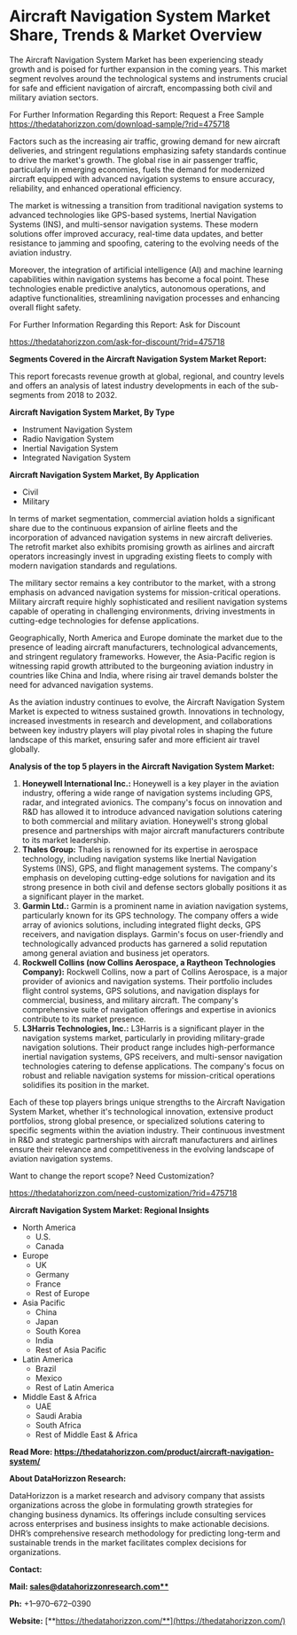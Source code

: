 ﻿# **Aircraft Navigation System Market Share, Trends & Market Overview**


The Aircraft Navigation System Market has been experiencing steady growth and is poised for further expansion in the coming years. This market segment revolves around the technological systems and instruments crucial for safe and efficient navigation of aircraft, encompassing both civil and military aviation sectors.

For Further Information Regarding this Report: Request a Free Sample
<https://thedatahorizzon.com/download-sample/?rid=475718>



Factors such as the increasing air traffic, growing demand for new aircraft deliveries, and stringent regulations emphasizing safety standards continue to drive the market's growth. The global rise in air passenger traffic, particularly in emerging economies, fuels the demand for modernized aircraft equipped with advanced navigation systems to ensure accuracy, reliability, and enhanced operational efficiency.

The market is witnessing a transition from traditional navigation systems to advanced technologies like GPS-based systems, Inertial Navigation Systems (INS), and multi-sensor navigation systems. These modern solutions offer improved accuracy, real-time data updates, and better resistance to jamming and spoofing, catering to the evolving needs of the aviation industry.

Moreover, the integration of artificial intelligence (AI) and machine learning capabilities within navigation systems has become a focal point. These technologies enable predictive analytics, autonomous operations, and adaptive functionalities, streamlining navigation processes and enhancing overall flight safety.

For Further Information Regarding this Report: Ask for Discount

<https://thedatahorizzon.com/ask-for-discount/?rid=475718>



**Segments Covered in the Aircraft Navigation System Market Report:**

This report forecasts revenue growth at global, regional, and country levels and offers an analysis of latest industry developments in each of the sub-segments from 2018 to 2032.

**Aircraft Navigation System Market, By Type**

- Instrument Navigation System
- Radio Navigation System
- Inertial Navigation System
- Integrated Navigation System

**Aircraft Navigation System Market, By Application**

- Civil
- Military

In terms of market segmentation, commercial aviation holds a significant share due to the continuous expansion of airline fleets and the incorporation of advanced navigation systems in new aircraft deliveries. The retrofit market also exhibits promising growth as airlines and aircraft operators increasingly invest in upgrading existing fleets to comply with modern navigation standards and regulations.

The military sector remains a key contributor to the market, with a strong emphasis on advanced navigation systems for mission-critical operations. Military aircraft require highly sophisticated and resilient navigation systems capable of operating in challenging environments, driving investments in cutting-edge technologies for defense applications.

Geographically, North America and Europe dominate the market due to the presence of leading aircraft manufacturers, technological advancements, and stringent regulatory frameworks. However, the Asia-Pacific region is witnessing rapid growth attributed to the burgeoning aviation industry in countries like China and India, where rising air travel demands bolster the need for advanced navigation systems.

As the aviation industry continues to evolve, the Aircraft Navigation System Market is expected to witness sustained growth. Innovations in technology, increased investments in research and development, and collaborations between key industry players will play pivotal roles in shaping the future landscape of this market, ensuring safer and more efficient air travel globally.



**Analysis of the top 5 players in the Aircraft Navigation System Market:**

1. **Honeywell International Inc.:** Honeywell is a key player in the aviation industry, offering a wide range of navigation systems including GPS, radar, and integrated avionics. The company's focus on innovation and R&D has allowed it to introduce advanced navigation solutions catering to both commercial and military aviation. Honeywell's strong global presence and partnerships with major aircraft manufacturers contribute to its market leadership.
1. **Thales Group:** Thales is renowned for its expertise in aerospace technology, including navigation systems like Inertial Navigation Systems (INS), GPS, and flight management systems. The company's emphasis on developing cutting-edge solutions for navigation and its strong presence in both civil and defense sectors globally positions it as a significant player in the market.
1. **Garmin Ltd.:** Garmin is a prominent name in aviation navigation systems, particularly known for its GPS technology. The company offers a wide array of avionics solutions, including integrated flight decks, GPS receivers, and navigation displays. Garmin's focus on user-friendly and technologically advanced products has garnered a solid reputation among general aviation and business jet operators.
1. **Rockwell Collins (now Collins Aerospace, a Raytheon Technologies Company):** Rockwell Collins, now a part of Collins Aerospace, is a major provider of avionics and navigation systems. Their portfolio includes flight control systems, GPS solutions, and navigation displays for commercial, business, and military aircraft. The company's comprehensive suite of navigation offerings and expertise in avionics contribute to its market presence.
1. **L3Harris Technologies, Inc.:** L3Harris is a significant player in the navigation systems market, particularly in providing military-grade navigation solutions. Their product range includes high-performance inertial navigation systems, GPS receivers, and multi-sensor navigation technologies catering to defense applications. The company's focus on robust and reliable navigation systems for mission-critical operations solidifies its position in the market.

Each of these top players brings unique strengths to the Aircraft Navigation System Market, whether it's technological innovation, extensive product portfolios, strong global presence, or specialized solutions catering to specific segments within the aviation industry. Their continuous investment in R&D and strategic partnerships with aircraft manufacturers and airlines ensure their relevance and competitiveness in the evolving landscape of aviation navigation systems.

Want to change the report scope? Need Customization? 

<https://thedatahorizzon.com/need-customization/?rid=475718>



**Aircraft Navigation System Market: Regional Insights**

- North America
  - U.S.
  - Canada
- Europe
  - UK
  - Germany
  - France
  - Rest of Europe
- Asia Pacific
  - China
  - Japan
  - South Korea
  - India
  - Rest of Asia Pacific
- Latin America
  - Brazil
  - Mexico
  - Rest of Latin America
- Middle East & Africa
  - UAE
  - Saudi Arabia
  - South Africa
  - Rest of Middle East & Africa

**Read More: https://thedatahorizzon.com/product/aircraft-navigation-system/**

**About DataHorizzon Research:**

DataHorizzon is a market research and advisory company that assists organizations across the globe in formulating growth strategies for changing business dynamics. Its offerings include consulting services across enterprises and business insights to make actionable decisions. DHR’s comprehensive research methodology for predicting long-term and sustainable trends in the market facilitates complex decisions for organizations.

**Contact:**

**Mail: [sales@datahorizzonresearch.com**](mailto:sales@datahorizzonresearch.com)**

**Ph:** +1–970–672–0390

**Website:** [**https://thedatahorizzon.com/**](https://thedatahorizzon.com/)


